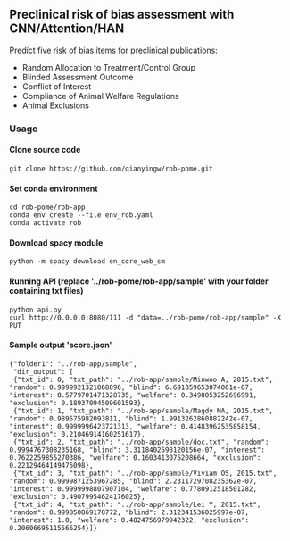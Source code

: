 ## Preclinical risk of bias assessment with CNN/Attention/HAN

Predict five risk of bias items for preclinical publications:
- Random Allocation to Treatment/Control Group
- Blinded Assessment Outcome
- Conflict of Interest
- Compliance of Animal Welfare Regulations
- Animal Exclusions


### Usage

#### Clone source code
```
git clone https://github.com/qianyingw/rob-pome.git
```
#### Set conda environment
```
cd rob-pome/rob-app
conda env create --file env_rob.yaml
conda activate rob
```
#### Download spacy module
```
python -m spacy download en_core_web_sm
```
#### Running API (replace '../rob-pome/rob-app/sample' with your folder containing txt files)
```
python api.py
curl http://0.0.0.0:8080/111 -d "data=../rob-pome/rob-app/sample" -X PUT
```

#### Sample output 'score.json'
```
{"folder1": "../rob-app/sample", 
 "dir_output": [
 {"txt_id": 0, "txt_path": "../rob-app/sample/Minwoo A, 2015.txt", "random": 0.9999921321868896, "blind": 6.691859653074061e-07, "interest": 0.5779701471328735, "welfare": 0.3498053252696991, "exclusion": 0.18937094509601593}, 
 {"txt_id": 1, "txt_path": "../rob-app/sample/Magdy MA, 2015.txt", "random": 0.989575982093811, "blind": 1.9913262860882242e-07, "interest": 0.9999996423721313, "welfare": 0.41483962535858154, "exclusion": 0.21046914160251617}, 
 {"txt_id": 2, "txt_path": "../rob-app/sample/doc.txt", "random": 0.9994767308235168, "blind": 3.3118402598120156e-07, "interest": 0.7622259855270386, "welfare": 0.1603413075208664, "exclusion": 0.22129464149475098}, 
 {"txt_id": 3, "txt_path": "../rob-app/sample/Viviam OS, 2015.txt", "random": 0.9999871253967285, "blind": 2.2311729708235362e-07, "interest": 0.9999998807907104, "welfare": 0.7780912518501282, "exclusion": 0.49079954624176025}, 
 {"txt_id": 4, "txt_path": "../rob-app/sample/Lei Y, 2015.txt", "random": 0.999850869178772, "blind": 2.312341536025997e-07, "interest": 1.0, "welfare": 0.4824756979942322, "exclusion": 0.20606695115566254}]}
```
